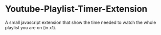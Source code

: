 # Youtube-Playlist-Timer-Extension
 A small javascript extension that show the time needed to watch the whole playlist you are on (in x1).
